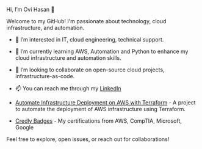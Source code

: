 Hi, I’m Ovi Hasan 👋

Welcome to my GitHub! I'm passionate about technology, cloud infrastructure, and automation.

- 👀 I’m interested in IT, cloud engineering, technical support.
- 🌱 I’m currently learning AWS, Automation and Python to enhance my cloud infrastructure and automation skills.
- 💞️ I’m looking to collaborate on open-source cloud projects, infrastructure-as-code.
- 📫 You can reach me through my [LinkedIn](https://www.linkedin.com/in/ovi-hasan/)

- [Automate Infrastructure Deployment on AWS with Terraform](https://github.com/ovhasan167/AWS-CLI-Automation) - A project to automate the deployment of AWS infrastructure using Terraform.
- [Credly Badges](https://www.credly.com/users/ovi-hasan.5fa91b14) - My certifications from AWS, CompTIA, Microsoft, Google

Feel free to explore, open issues, or reach out for collaborations!


<!---
ovhasan167/ovhasan167 is a ✨ special ✨ repository because its `README.md` (this file) appears on your GitHub profile.
You can click the Preview link to take a look at your changes.
--->
